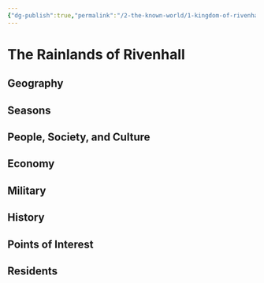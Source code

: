 ```yaml
---
{"dg-publish":true,"permalink":"/2-the-known-world/1-kingdom-of-rivenhall/rainlands/rainlands/"}
---
```


# The Rainlands of Rivenhall
## Geography

## Seasons

## People, Society, and Culture

## Economy

## Military

## History

## Points of Interest 

## Residents